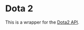 # Dota 2

This is a wrapper for the  [Dota2 API](https://wiki.teamfortress.com/wiki/WebAPI#Dota_2).
